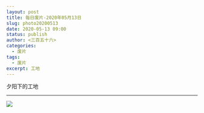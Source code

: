 ```yaml
---
layout: post
title: 每日废片-2020年05月13日
slug: photo20200513
date: 2020-05-13 09:00
status: publish
author: <三百五十六>
categories: 
  - 废片
tags: 
  - 废片
excerpt: 工地
---
```


夕阳下的工地
***
![](./images/20200513.jpg)